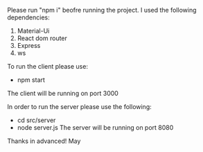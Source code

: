 Please run "npm i" beofre running the project.
I used the following dependencies: 
1. Material-Ui
2. React dom router
3. Express
4. ws

To run the client please use:
- npm start

The client will be running on port 3000

In  order to run the server please use the following:
 - cd src/server
 - node server.js
The server will be running on port 8080

Thanks in advanced!
May